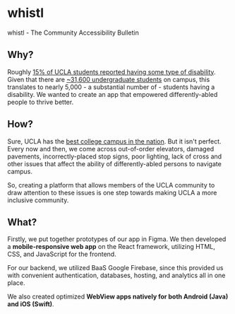 # whistl
whistl - The Community Accessibility Bulletin

## Why?

Roughly [15% of UCLA students reported having some type of disability](https://sairo.ucla.edu/file/4317cf06-d7d3-4464-95f6-dde3786e7820).
Given that there are [~31,600 undergraduate students](https://www.ucla.edu/about/facts-and-figures) on campus, this translates to nearly 5,000 - a substantial number of - students having a disability. We wanted to create an app that empowered differently-abled people to thrive better.

## How?

Sure, UCLA has the [best college campus in the nation](https://www.niche.com/colleges/search/best-college-campuses/). But it isn't perfect. Every now and then, we come across out-of-order elevators, damaged pavements, incorrectly-placed stop signs, poor lighting, lack of cross and other issues that affect the ability of differently-abled persons to navigate campus.

So, creating a platform that allows members of the UCLA community to draw attention to these issues is one step towards making UCLA a more inclusive community.

## What?

Firstly, we put together prototypes of our app in Figma. We then developed a **mobile-responsive web app** on the React framework, utilizing HTML, CSS, and JavaScript for the frontend.

For our backend, we utilized BaaS Google Firebase, since this provided us with convenient authentication, databases, hosting, and analytics all in one place.

We also created optimized **WebView apps natively for both Android (Java) and iOS (Swift)**.
